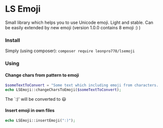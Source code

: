 # LS Emoji

Small library which helps you to use Unicode emoji. Light and stable. Can be easily
extended by new emoji (version 1.0.0 contains 8 emoji :) )

### Install
Simply (using composer):
`composer require leonpro778/lsemoji`

### Using

#### Change chars from pattern to emoji
```php
$someTextToConvert = "Some text which including emoji from characters. :)";
echo LSEmoji::changeCharsToEmoji($someTextToConvert);
``` 
The `:)' will be converted to :smiley:

#### Insert emoji in own files
```php
echo LSEmoji::insertEmoji(":)"); 
``` 



